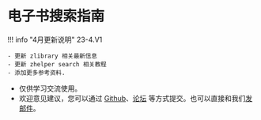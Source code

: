 # 电子书搜索指南

!!! info "4月更新说明"
    23-4.V1
    
    - 更新 zlibrary 相关最新信息
    - 更新 zhelper search 相关教程
    - 添加更多参考资料.

- 仅供学习交流使用。
- 欢迎意见建议，您可以通过 [Github](https://github.com/yibook-org/guide)、[论坛](https://bbs.yibook.org/) 等方式提交。也可以直接和我们[发邮件](https://contact.yibook.org/)。
